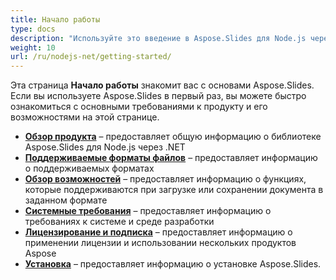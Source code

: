 ```yaml
---
title: Начало работы
type: docs
description: "Используйте это введение в Aspose.Slides для Node.js через .NET, чтобы начать осознавать ценность Aspose.Slides для вашего бизнеса."
weight: 10
url: /ru/nodejs-net/getting-started/
---
```


Эта страница **Начало работы** знакомит вас с основами Aspose.Slides. Если вы используете Aspose.Slides в первый раз, вы можете быстро ознакомиться с основными требованиями к продукту и его возможностями на этой странице.

- [**Обзор продукта**](/slides/ru/nodejs-net/product-overview/) – предоставляет общую информацию о библиотеке Aspose.Slides для Node.js через .NET
- [**Поддерживаемые форматы файлов**](/slides/ru/nodejs-net/supported-file-formats/) – предоставляет информацию о поддерживаемых форматах
- [**Обзор возможностей**](/slides/ru/nodejs-net/features-overview/) – предоставляет информацию о функциях, которые поддерживаются при загрузке или сохранении документа в заданном формате
- [**Системные требования**](/slides/ru/nodejs-net/system-requirements/) – предоставляет информацию о требованиях к системе и среде разработки
- [**Лицензирование и подписка**](/slides/ru/nodejs-net/licensing) – предоставляет информацию о применении лицензии и использовании нескольких продуктов Aspose
- [**Установка**](/slides/ru/nodejs-net/installation/) – предоставляет информацию о установке Aspose.Slides.